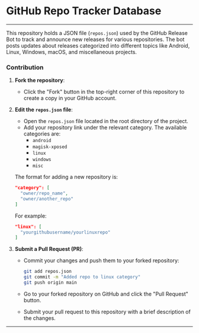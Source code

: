 # GitHub Repo Tracker Database
---

This repository holds a JSON file (`repos.json`) used by the GitHub Release Bot to track and announce new releases for various repositories. The bot posts updates about releases categorized into different topics like Android, Linux, Windows, macOS, and miscellaneous projects.

### Contribution

1. **Fork the repository**:
   - Click the "Fork" button in the top-right corner of this repository to create a copy in your GitHub account.

2. **Edit the `repos.json` file**:
   - Open the `repos.json` file located in the root directory of the project.
   - Add your repository link under the relevant category. The available categories are:
     - `android`
     - `magisk-xposed`
     - `linux`
     - `windows`
     - `misc`

   The format for adding a new repository is:
   ```json
   "category": [
     "owner/repo_name",
     "owner/another_repo"
   ]
   ```

   For example:
   ```json
   "linux": [
     "yourgithubusername/yourlinuxrepo"
   ]
   ```

4. **Submit a Pull Request (PR)**:
   - Commit your changes and push them to your forked repository:
     ```bash
     git add repos.json
     git commit -m "Added repo to linux category"
     git push origin main
     ```

   - Go to your forked repository on GitHub and click the "Pull Request" button.
   - Submit your pull request to this repository with a brief description of the changes.
     
---
